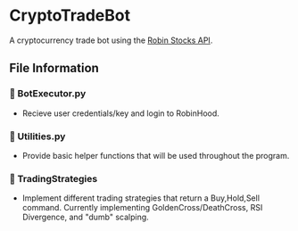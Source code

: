 # CryptoTradeBot
A cryptocurrency trade bot using the [Robin Stocks API].

## File Information

### 📃 BotExecutor.py

* Recieve user credentials/key and login to RobinHood.


### 📃 Utilities.py 

* Provide basic helper functions that will be used throughout the program.


### 📁 TradingStrategies 

* Implement different trading strategies that return a Buy,Hold,Sell command. Currently implementing GoldenCross/DeathCross, RSI Divergence, and "dumb" scalping.



[Robin Stocks API]: https://robin-stocks.readthedocs.io/en/latest/index.html

